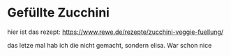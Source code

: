 # Gefüllte Zucchini

hier ist das rezept: https://www.rewe.de/rezepte/zucchini-veggie-fuellung/

das letze mal hab ich die nicht gemacht, sondern elisa. War schon nice
